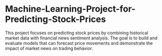 # Machine-Learning-Project-for-Predicting-Stock-Prices
This project focuses on predicting stock prices by combining historical market data with financial news sentiment analysis. The goal is to build and evaluate models that can forecast price movements and demonstrate the impact of market news on trading behavior.
